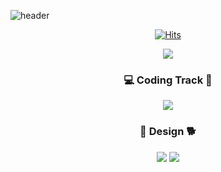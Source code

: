 ![header](https://capsule-render.vercel.app/api?type=waving&color=timeGradient&text=YEBIN👋&animation=twinkling&fontSize=70&fontAlignY=50&fontAlign=50&height=200)

<div align=center>	
  
[![Hits](https://hits.seeyoufarm.com/api/count/incr/badge.svg?url=https%3A%2F%2Fgithub.com%2Fyebin113&count_bg=%23D7D265&title_bg=%23252222&icon=&icon_color=%23E7E7E7&title=hits&edge_flat=false)](https://hits.seeyoufarm.com)
  
</div>
<p align="center"> 
  <img src="https://github-readme-stats.vercel.app/api?username=yebin113&theme=vue&show_icons=true"/></a>
</p>
<h3 align="center"> 💻 Coding Track 📝 </h3>
<div align=center>	
<img src="https://img.shields.io/badge/Python-3776AB?style=flat&logo=Python&logoColor=white"/>
</div>
<div align=center>	
  <h3 align="center"> 🎨 Design 🐕 </h3>
<img src=https://img.shields.io/badge/adobe%20illustrator-%23FF9A00.svg?style=for-the-badge&logo=adobe%20illustrator&logoColor=white/>
<img src=https://img.shields.io/badge/adobe%20photoshop-%2331A8FF.svg?style=for-the-badge&logo=adobe%20photoshop&logoColor=white/>
</div>

<!--
**yebin113/yebin113** is a ✨ _special_ ✨ repository because its `README.md` (this file) appears on your GitHub profile.

Here are some ideas to get you started:

- 🔭 I’m currently working on ...
- 🌱 I’m currently learning ...
- 👯 I’m looking to collaborate on ...
- 🤔 I’m looking for help with ...
- 💬 Ask me about ...
- 📫 How to reach me: ...
- 😄 Pronouns: ...
- ⚡ Fun fact: ...
-->
